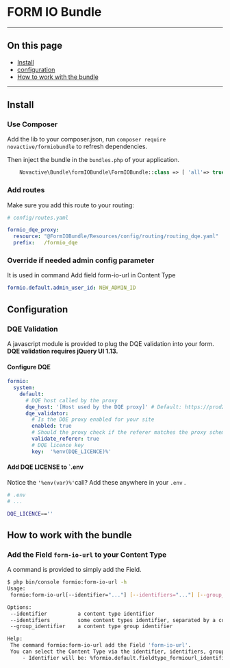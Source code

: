 # FORM IO Bundle

----

## On this page
- [Install](#install)
- [configuration](#configuration)
- [How to work with the bundle](#how-to-work-with-the-bundle)



----

## Install


### Use Composer

Add the lib to your composer.json, run `composer require novactive/formiobundle` to refresh dependencies.

Then inject the bundle in the `bundles.php` of your application.

```php
    Novactive\Bundle\formIOBundle\FormIOBundle::class => [ 'all'=> true ],
```

### Add routes

Make sure you add this route to your routing:

```yml
# config/routes.yaml

formio_dqe_proxy:
  resource: "@FormIOBundle/Resources/config/routing/routing_dqe.yaml"
  prefix:   /formio_dqe

```

### Override if needed admin config parameter 

It is used in command Add field form-io-url in Content Type

```yml
formio.default.admin_user_id: NEW_ADMIN_ID
```

## Configuration

### DQE Validation

A javascript module is provided to plug the DQE validation into your form. **DQE validation requires jQuery UI 1.13.**

#### Configure DQE

```yaml
formio:
  system:
    default:
      # DQE host called by the proxy
      dqe_host: '[Host used by the DQE proxy]' # Default: https://prod2.dqe-software.com
      dqe_validator:
        # Is the DQE proxy enabled for your site
        enabled: true
        # Should the proxy check if the referer matches the proxy scheme and host
        validate_referer: true 
        # DQE licence key
        key:  '%env(DQE_LICENCE)%'
```

#### Add DQE LICENSE to `.env

Notice the `'%env(var)%'`call? Add these anywhere in your `.env` .
```bash
# .env
# ...

DQE_LICENCE==''
```

## How to work with the bundle

### Add the Field `form-io-url` to your Content Type

A command is provided to simply add the Field.

```bash
$ php bin/console formio:form-io-url -h
Usage:
 formio:form-io-url[--identifier="..."] [--identifiers="..."] [--group_identifier="..."]

Options:
 --identifier          a content type identifier
 --identifiers         some content types identifier, separated by a comma
 --group_identifier    a content type group identifier

Help:
 The command formio:form-io-url add the Field 'form-io-url'.
 You can select the Content Type via the identifier, identifiers, group_identifier option.
     - Identifier will be: %formio.default.fieldtype_formiourl_identifier%
```

